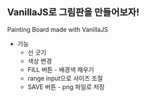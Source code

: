 ## VanillaJS로 그림판을 만들어보자!
Painting Board made with VanillaJS <br>

* 기능
  * 선 긋기
  * 색상 변경
  * FILL 버튼 - 배경색 채우기
  * range input으로 사이즈 조절
  * SAVE 버튼 - png 파일로 저장
